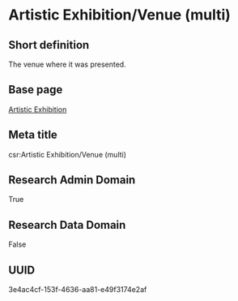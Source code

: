 # Artistic Exhibition/Venue (multi)
## Short definition
The venue where it was presented.
## Base page
[Artistic Exhibition](https://github.com/EuroCRIS/CASRAI-Dictionairies/blob/main/Objects/Artistic%20Exhibition.md)
## Meta title
csr:Artistic Exhibition/Venue (multi)
## Research Admin Domain
True
## Research Data Domain
False
## UUID
3e4ac4cf-153f-4636-aa81-e49f3174e2af

